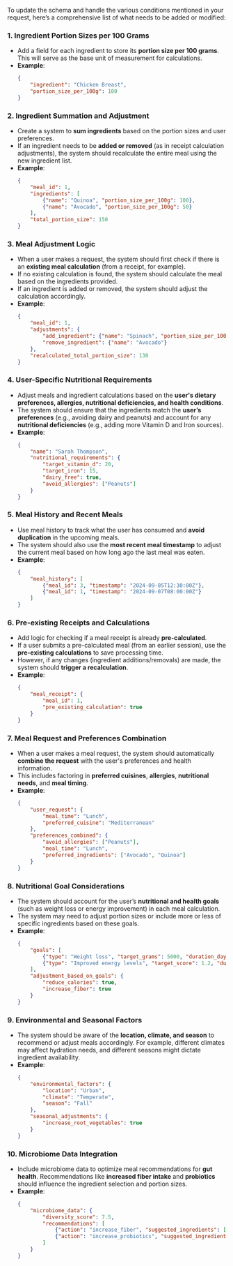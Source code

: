 To update the schema and handle the various conditions mentioned in your request, here’s a comprehensive list of what needs to be added or modified:

### 1. **Ingredient Portion Sizes per 100 Grams**
   - Add a field for each ingredient to store its **portion size per 100 grams**. This will serve as the base unit of measurement for calculations.
   - **Example**:
     ```json
     {
         "ingredient": "Chicken Breast",
         "portion_size_per_100g": 100
     }
     ```

### 2. **Ingredient Summation and Adjustment**
   - Create a system to **sum ingredients** based on the portion sizes and user preferences.
   - If an ingredient needs to be **added or removed** (as in receipt calculation adjustments), the system should recalculate the entire meal using the new ingredient list.
   - **Example**:
     ```json
     {
         "meal_id": 1,
         "ingredients": [
             {"name": "Quinoa", "portion_size_per_100g": 100},
             {"name": "Avocado", "portion_size_per_100g": 50}
         ],
         "total_portion_size": 150
     }
     ```

### 3. **Meal Adjustment Logic**
   - When a user makes a request, the system should first check if there is an **existing meal calculation** (from a receipt, for example).
   - If no existing calculation is found, the system should calculate the meal based on the ingredients provided.
   - If an ingredient is added or removed, the system should adjust the calculation accordingly.
   - **Example**:
     ```json
     {
         "meal_id": 1,
         "adjustments": {
             "add_ingredient": {"name": "Spinach", "portion_size_per_100g": 30},
             "remove_ingredient": {"name": "Avocado"}
         },
         "recalculated_total_portion_size": 130
     }
     ```

### 4. **User-Specific Nutritional Requirements**
   - Adjust meals and ingredient calculations based on the **user's dietary preferences, allergies, nutritional deficiencies, and health conditions**.
   - The system should ensure that the ingredients match the **user’s preferences** (e.g., avoiding dairy and peanuts) and account for any **nutritional deficiencies** (e.g., adding more Vitamin D and Iron sources).
   - **Example**:
     ```json
     {
         "name": "Sarah Thompson",
         "nutritional_requirements": {
             "target_vitamin_d": 20,
             "target_iron": 15,
             "dairy_free": true,
             "avoid_allergies": ["Peanuts"]
         }
     }
     ```

### 5. **Meal History and Recent Meals**
   - Use meal history to track what the user has consumed and **avoid duplication** in the upcoming meals.
   - The system should also use the **most recent meal timestamp** to adjust the current meal based on how long ago the last meal was eaten.
   - **Example**:
     ```json
     {
         "meal_history": [
             {"meal_id": 3, "timestamp": "2024-09-05T12:30:00Z"},
             {"meal_id": 1, "timestamp": "2024-09-07T08:00:00Z"}
         ]
     }
     ```

### 6. **Pre-existing Receipts and Calculations**
   - Add logic for checking if a meal receipt is already **pre-calculated**.
   - If a user submits a pre-calculated meal (from an earlier session), use the **pre-existing calculations** to save processing time.
   - However, if any changes (ingredient additions/removals) are made, the system should **trigger a recalculation**.
   - **Example**:
     ```json
     {
         "meal_receipt": {
             "meal_id": 1,
             "pre_existing_calculation": true
         }
     }
     ```

### 7. **Meal Request and Preferences Combination**
   - When a user makes a meal request, the system should automatically **combine the request** with the user's preferences and health information.
   - This includes factoring in **preferred cuisines**, **allergies**, **nutritional needs**, and **meal timing**.
   - **Example**:
     ```json
     {
         "user_request": {
             "meal_time": "Lunch",
             "preferred_cuisine": "Mediterranean"
         },
         "preferences_combined": {
             "avoid_allergies": ["Peanuts"],
             "meal_time": "Lunch",
             "preferred_ingredients": ["Avocado", "Quinoa"]
         }
     }
     ```

### 8. **Nutritional Goal Considerations**
   - The system should account for the user’s **nutritional and health goals** (such as weight loss or energy improvement) in each meal calculation.
   - The system may need to adjust portion sizes or include more or less of specific ingredients based on these goals.
   - **Example**:
     ```json
     {
         "goals": [
             {"type": "Weight loss", "target_grams": 5000, "duration_days": 90},
             {"type": "Improved energy levels", "target_score": 1.2, "duration_days": 6}
         ],
         "adjustment_based_on_goals": {
             "reduce_calories": true,
             "increase_fiber": true
         }
     }
     ```

### 9. **Environmental and Seasonal Factors**
   - The system should be aware of the **location, climate, and season** to recommend or adjust meals accordingly. For example, different climates may affect hydration needs, and different seasons might dictate ingredient availability.
   - **Example**:
     ```json
     {
         "environmental_factors": {
             "location": "Urban",
             "climate": "Temperate",
             "season": "Fall"
         },
         "seasonal_adjustments": {
             "increase_root_vegetables": true
         }
     }
     ```

### 10. **Microbiome Data Integration**
   - Include microbiome data to optimize meal recommendations for **gut health**. Recommendations like **increased fiber intake** and **probiotics** should influence the ingredient selection and portion sizes.
   - **Example**:
     ```json
     {
         "microbiome_data": {
             "diversity_score": 7.5,
             "recommendations": [
                 {"action": "increase_fiber", "suggested_ingredients": ["Oats", "Chia Seeds"]},
                 {"action": "increase_probiotics", "suggested_ingredients": ["Yogurt", "Sauerkraut"]}
             ]
         }
     }
     ```

